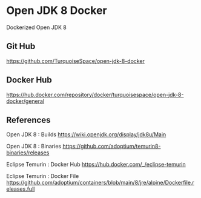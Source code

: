 
# Open JDK 8 Docker

Dockerized Open JDK 8


## Git Hub

https://github.com/TurquoiseSpace/open-jdk-8-docker


## Docker Hub

https://hub.docker.com/repository/docker/turquoisespace/open-jdk-8-docker/general


## References

Open JDK 8 : Builds
https://wiki.openjdk.org/display/jdk8u/Main

Open JDK 8 : Binaries
https://github.com/adoptium/temurin8-binaries/releases

Eclipse Temurin : Docker Hub
https://hub.docker.com/_/eclipse-temurin

Eclipse Temurin : Docker File
https://github.com/adoptium/containers/blob/main/8/jre/alpine/Dockerfile.releases.full
